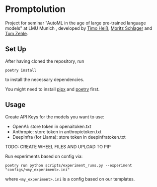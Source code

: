 # Promptolution

Project for seminar "AutoML in the age of large pre-trained language models" at LMU Munich , developed by [Timo Heiß](https://www.linkedin.com/in/timo-heiss/), [Moritz Schlager](https://www.linkedin.com/in/moritz-schlager/) and [Tom Zehle](https://www.linkedin.com/in/tom-zehle/).

## Set Up

After having cloned the repository, run

```
poetry install
```

to install the necessary dependencies.

You might need to install [pipx](https://pipx.pypa.io/stable/installation/) and [poetry](https://python-poetry.org/docs/) first.

## Usage

Create API Keys for the models you want to use:
- OpenAI: store token in openaitoken.txt
- Anthropic: store token in anthropictoken.txt
- DeepInfra (for Llama): store token in deepinfratoken.txt

TODO: CREATE WHEEL FILES AND UPLOAD TO PIP

Run experiments based on config via:

```
poetry run python scripts/experiment_runs.py --experiment "configs/<my_experiment>.ini"
```
where `<my_experiment>.ini` is a config based on our templates.